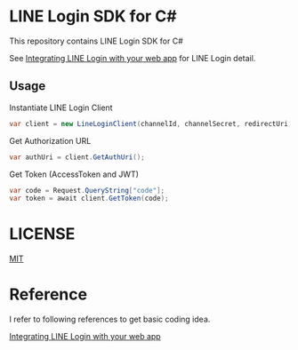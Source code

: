 # LINE Login SDK for C#

This repository contains LINE Login SDK for C# 

See [Integrating LINE Login with your web app](https://developers.line.me/en/docs/line-login/web/integrate-line-login/) for LINE Login detail.

## Usage

Instantiate LINE Login Client

```csharp
var client = new LineLoginClient(channelId, channelSecret, redirectUri, "State", Scope.Profile | Scope.OpenId);
```

Get Authorization URL

```csharp
var authUri = client.GetAuthUri();
```

Get Token (AccessToken and JWT)

```csharp
var code = Request.QueryString["code"];
var token = await client.GetToken(code);
```
# LICENSE
[MIT](/LICENSE)

# Reference
I refer to following references to get basic coding idea.

[Integrating LINE Login with your web app](https://developers.line.me/en/docs/line-login/web/integrate-line-login/) 
